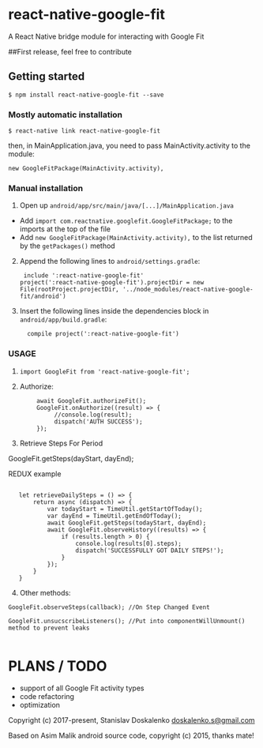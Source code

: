 
# react-native-google-fit

A React Native bridge module for interacting with Google Fit

##First release, feel free to contribute

## Getting started

`$ npm install react-native-google-fit --save`

### Mostly automatic installation

`$ react-native link react-native-google-fit`

then, in MainApplication.java, you need to pass MainActivity.activity to the module:

`new GoogleFitPackage(MainActivity.activity),`

### Manual installation

1. Open up `android/app/src/main/java/[...]/MainApplication.java`
  - Add `import com.reactnative.googlefit.GoogleFitPackage;` to the imports at the top of the file
  - Add `new GoogleFitPackage(MainActivity.activity),` to the list returned by the `getPackages()` method
2. Append the following lines to `android/settings.gradle`:
  	```
  	 include ':react-native-google-fit'
    project(':react-native-google-fit').projectDir = new File(rootProject.projectDir, '../node_modules/react-native-google-fit/android')
  	```
3. Insert the following lines inside the dependencies block in `android/app/build.gradle`:
  	```
      compile project(':react-native-google-fit')
  	```
  	
  	
### USAGE

1. `import GoogleFit from 'react-native-google-fit';`

2. Authorize:

```      
        await GoogleFit.authorizeFit();
        GoogleFit.onAuthorize((result) => {
             //console.log(result);
             dispatch('AUTH SUCCESS');
        });
 ```
 
 3. Retrieve Steps For Period 
 
 GoogleFit.getSteps(dayStart, dayEnd);
 
 REDUX example
 
 ```
    
    let retrieveDailySteps = () => {
        return async (dispatch) => {
            var todayStart = TimeUtil.getStartOfToday();
            var dayEnd = TimeUtil.getEndOfToday();
            await GoogleFit.getSteps(todayStart, dayEnd);
            await GoogleFit.observeHistory((results) => {
                if (results.length > 0) {
                    console.log(results[0].steps);
                    dispatch('SUCCESSFULLY GOT DAILY STEPS!');
                } 
            });
        }
    }
 
 ```
 
 4. Other methods:
 
 ``` 
 GoogleFit.observeSteps(callback); //On Step Changed Event
 
 GoogleFit.unsucscribeListeners(); //Put into componentWillUnmount() method to prevent leaks
 
 
 ```
 
 # PLANS / TODO
 
 * support of all Google Fit activity types
 * code refactoring
 * optimization 
 
 Copyright (c) 2017-present, Stanislav Doskalenko
 doskalenko.s@gmail.com
 
 Based on Asim Malik android source code, copyright (c) 2015, thanks mate!